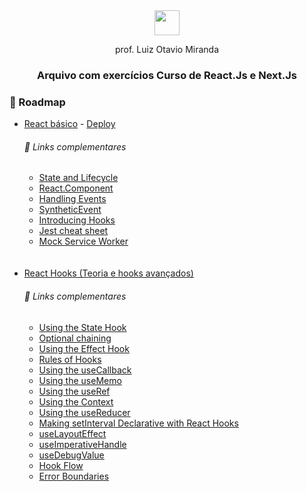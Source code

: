 
<div align="center">
  <img height="40px" src="https://i.imgur.com/HWpg7PP.png">
</div>

<p align="center">prof. Luiz Otavio Miranda</p>

<h3 align="center">Arquivo com exercícios Curso de React.Js e Next.Js</h3>

### 📌 Roadmap

-  [React básico](/react-basic) - [Deploy](https://udemy-react-vq4p.vercel.app/)
    ###### 📜 Links complementares
    -  [State and Lifecycle](https://reactjs.org/docs/state-and-lifecycle.html)
    -  [React.Component](https://reactjs.org/docs/react-component.html)
    -  [Handling Events](https://reactjs.org/docs/handling-events.html)
    -  [SyntheticEvent](https://reactjs.org/docs/events.html)
    -  [Introducing Hooks](https://reactjs.org/docs/hooks-intro.html)
    -  [Jest cheat sheet](https://github.com/sapegin/jest-cheat-sheet)
    -  [Mock Service Worker](https://mswjs.io/)
    <br/>
    <br/>
- [React Hooks (Teoria e hooks avançados)](/react-hooks-advanced)
    ###### 📜 Links complementares
    -   [Using the State Hook](https://reactjs.org/docs/hooks-state.html)
    -   [Optional chaining](https://developer.mozilla.org/en-US/docs/Web/JavaScript/Reference/Operators/Optional_chaining)
    -   [Using the Effect Hook](https://reactjs.org/docs/hooks-effect.html)
    -   [Rules of Hooks](https://pt-br.reactjs.org/docs/hooks-rules.html)
    -   [Using the useCallback](https://reactjs.org/docs/hooks-reference.html#usecallback)
    -   [Using the useMemo](https://beta.reactjs.org/reference/react/useMemo)
    -   [Using the useRef](https://beta.reactjs.org/reference/react/useRef)
    -   [Using the Context](https://reactjs.org/docs/context.html)
    -   [Using the useReducer](https://beta.reactjs.org/reference/react/useReducer)
    -   [Making setInterval Declarative with React Hooks](https://overreacted.io/making-setinterval-declarative-with-react-hooks/)
    -   [useLayoutEffect](https://beta.reactjs.org/reference/react/useLayoutEffect)
    -   [useImperativeHandle](https://beta.reactjs.org/reference/react/useImperativeHandle)
    -   [useDebugValue](https://beta.reactjs.org/reference/react/useDebugValue)
    -   [Hook Flow](https://github.com/donavon/hook-flow)
    -   [Error Boundaries](https://reactjs.org/docs/error-boundaries.html)